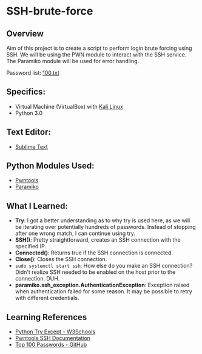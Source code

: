 # SSH-brute-force

## Overview

Aim of this project is to create a script to perform login brute forcing using SSH. We will be using the PWN module to interact with the SSH service. The Paramiko module will be used for error handling.

Password list:
[100.txt](https://github.com/WillieStevenson/top-100-passwords/blob/master/password-list.txt)


## Specifics:

- Virtual Machine (VirtualBox) with [Kali Linux](https://www.kali.org/get-kali/#kali-virtual-machines)
- Python 3.0

## Text Editor:

- [Sublime Text](https://www.sublimetext.com/docs/linux_repositories.html)

## Python Modules Used:

- [Pwntools](https://docs.pwntools.com/en/stable/)
- [Paramiko]([https://docs.python.org/3/library/sys.html)
  
## What I Learned:

- **Try**: I got a better understanding as to why try is used here, as we will be iterating over potentially hundreds of passwords. Instead of stopping after one wrong match, I can continue using try.
- **SSH()**: Pretty straightforward, creates an SSH connection with the specified IP.
- **Connected()**: Returns true if the SSH connection is connected.
- **Close()**: Closes the SSH connection.
- `sudo systemctl start ssh`: How else do you make an SSH connection? Didn't realize SSH needed to be enabled on the host prior to the connection. DUH.
- **paramiko.ssh_exception.AuthenticationException**: Exception raised when authentication failed for some reason. It may be possible to retry with different credentials.


## Learning References

- [Python Try Except - W3Schools](https://www.w3schools.com/python/python_try_except.asp)
- [Pwntools SSH Documentation](https://docs.pwntools.com/en/stable/tubes/ssh.html#pwnlib.tubes.ssh.ssh)
- [Top 100 Passwords - GitHub](https://github.com/WillieStevenson/top-100-passwords/blob/master/password-list.txt)

